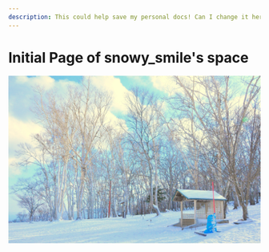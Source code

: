 ```yaml
---
description: This could help save my personal docs! Can I change it here?!
---
```


# Initial Page of snowy\_smile's space

![](.gitbook/assets/pexels-chelsea-tey-706976.jpg)

